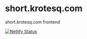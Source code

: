 # short.krotesq.com
short.krotesq.com frontend

[![Netlify Status](https://api.netlify.com/api/v1/badges/77443447-689c-4e88-a556-38dabc178d34/deploy-status)](https://app.netlify.com/sites/resonant-kleicha-52977e/deploys)
